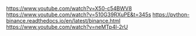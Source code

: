 https://www.youtube.com/watch?v=X50-c54BWV8
https://www.youtube.com/watch?v=510G39RXuPE&t=345s
https://python-binance.readthedocs.io/en/latest/binance.html
https://www.youtube.com/watch?v=neMTp4l-2rU
